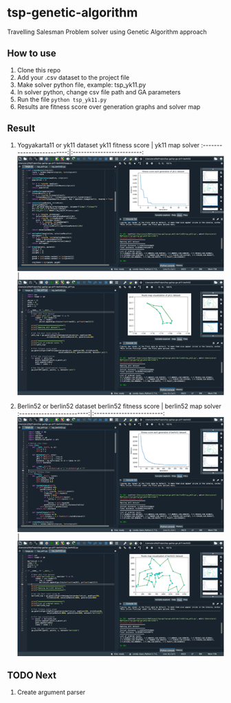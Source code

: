 # tsp-genetic-algorithm
Travelling Salesman Problem solver using Genetic Algorithm approach

## How to use

1. Clone this repo
2. Add your .csv dataset to the project file
3. Make solver python file, example: tsp_yk11.py
4. In solver python, change csv file path and GA parameters
5. Run the file ```python tsp_yk11.py```
6. Results are fitness score over generation graphs and solver map

## Result

1. Yogyakarta11 or yk11 dataset
yk11 fitness score            |  yk11 map solver
:-------------------------:|:-------------------------:
![yk11 fitness score](https://github.com/dholigum/tsp-genetic-algorithm/blob/master/result/yk11_fitness_score.png?raw=true)  |  ![yk11 map solver](https://github.com/dholigum/tsp-genetic-algorithm/blob/master/result/yk11_map_solver.png?raw=true)

2. Berlin52 or berlin52 dataset
berlin52 fitness score            |  berlin52 map solver
:-------------------------:|:-------------------------:
![berlin52 fitness score](https://github.com/dholigum/tsp-genetic-algorithm/blob/master/result/berlin52_fitness_scorr.png?raw=true)  |  ![berlin52 map solver](https://github.com/dholigum/tsp-genetic-algorithm/blob/master/result/berlin52_map_solve.png?raw=true)

## TODO Next

1. Create argument parser
